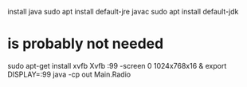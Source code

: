 install 
java sudo apt install default-jre
javac sudo apt install default-jdk


# is probably not needed
sudo apt-get install xvfb
Xvfb :99 -screen 0 1024x768x16 &
export DISPLAY=:99
java -cp out Main.Radio

